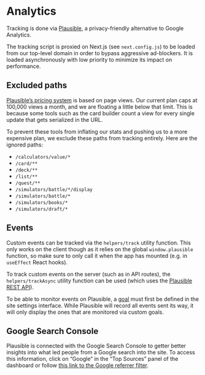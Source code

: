 # Analytics

Tracking is done via [Plausible](https://plausible.io/), a privacy-friendly alternative to Google Analytics.

The tracking script is proxied on Next.js (see `next.config.js`) to be loaded from our top-level domain in order to bypass aggressive ad-blockers. It is loaded asynchronously with low priority to minimize its impact on performance.

## Excluded paths

[Plausible’s pricing system](https://plausible.io/#pricing) is based on page views. Our current plan caps at 100,000 views a month, and we are floating a little below that limit. This is because some tools such as the card builder count a view for every single update that gets serialized in the URL.

To prevent these tools from inflating our stats and pushing us to a more expensive plan, we exclude these paths from tracking entirely. Here are the ignored paths:

- `/calculators/value/*`
- `/card/**`
- `/deck/**`
- `/list/**`
- `/quest/**`
- `/simulators/battle/*/display`
- `/simulators/battle/*`
- `/simulators/books/*`
- `/simulators/draft/*`

## Events

Custom events can be tracked via the `helpers/track` utility function. This only works on the client though as it relies on the global `window.plausible` function, so make sure to only call it when the app has mounted (e.g. in `useEffect` React hooks).

To track custom events on the server (such as in API routes), the `helpers/trackAsync` utility function can be used (which uses the [Plausible REST API](https://plausible.io/docs/events-api)).

To be able to monitor events on Plausible, a [goal](https://plausible.io/docs/goal-conversions) must first be defined in the site settings interface. While Plausible will record all events sent its way, it will only display the ones that are monitored via custom goals.

## Google Search Console

Plausible is connected with the Google Search Console to getter better insights into what led people from a Google search into the site. To access this information, click on “Google” in the “Top Sources” panel of the dashboard or follow [this link to the Google referrer filter](https://plausible.io/stormbound-kitty.com/referrers/Google?source=Google).
